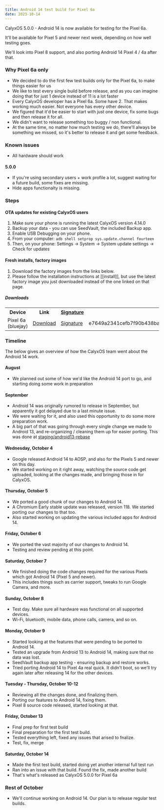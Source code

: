 ```yaml
---
title: Android 14 test build for Pixel 6a
date: 2023-10-14
---
```


CalyxOS 5.0.0 - Android 14 is now available for testing for the Pixel 6a.

It'll be available for Pixel 5 and newer next week, depending on how well testing goes.

We'll look into Pixel 8 support, and also porting Android 14 Pixel 4 / 4a after that.

### Why Pixel 6a only
* We decided to do the first few test builds only for the Pixel 6a, to make things easier for us
* We like to test every single build before release, and as you can imagine doing that for just 1 device instead of 11 is a lot faster
* Every CalyxOS developer has a Pixel 6a. Some have 2. That makes working much easier. Not everyone has every other device.
* We figured that it'd be easier to start with just one device, fix some bugs and then release it for all.
* We didn't want to release something too buggy / non functional.
* At the same time, no matter how much testing we do, there'll always be something we missed, so it's better to release it and get some feedback.

### Known issues
* All hardware should work
#### 5.0.0
* If you're using secondary users + work profile a lot, suggest waiting for a future build, some fixes are missing.
* Hide apps functionalty is missing.

### Steps
#### OTA updates for existing CalyxOS users
1. Make sure your phone is running the latest CalyxOS version 4.14.0
1. Backup your data - you can use SeedVault, the included Backup app.
1. Enable USB Debugging on your phone.
1. From your computer: `adb shell setprop sys.update.channel fourteen`
1. Then, on your phone: Settings -> System -> System update settings -> Check for updates

#### Fresh installs, factory images
1. Download the factory images from the links below.
2. Please follow the installation instructions at [[install]], but use the latest factory image you just downloaded instead of the one linked on that page.

##### Downloads

<table class="table table-striped download">
  <tr><th>Device</th><th>Link</th><th><a href="{{ '/get/verify' | relative_url }}">Signature</a></th><th>SHA256</th></tr>
  <tr>
    <td>Pixel 6a (bluejay)</td>
    <td><a href="https://release.calyxinstitute.org/bluejay-factory-23500002.zip">Download</a></td>
    <td><a href="https://release.calyxinstitute.org/bluejay-factory-23500002.zip.minisig">Signature</a></td>
    <td class="hash">e7649a2341cefb7f90b438ba68259588f961524c05ed0919a6f34ca85fae1435</td>
  </tr>
</table>

### Timeline

The below gives an overview of how the CalyxOS team went about the Android 14 work.

#### August
* We planned out some of how we'd like the Android 14 port to go,
  and starting doing some work in preparation

#### September
* Android 14 was originally rumored to release in September,
  but apparently it got delayed due to a last minute issue.
* We were waiting for it, and also used this opportunity to do
  some more preparation work.
* A big part of that was going through every single change we
  made to Android 13, and re-organizing / cleaning them up
  for easier porting. This was done at [staging/android13-rebase](https://review.calyxos.org/q/branch:staging/android13-rebase)

#### Wednesday, October 4
* Google released Android 14 to AOSP, and also for the Pixels 5 and newer on this day.
* We started working on it right away, watching the source code get uploaded, looking at the changes made, and bringing those in for CalyxOS.

#### Thursday, October 5
* We ported a good chunk of our changes to Android 14.
* A Chromium Early stable update was released, version 118. We started porting our changes to that too.
* Also started working on updating the various included apps for Android 14.

#### Friday, October 6
* We ported the vast majority of our changes to Android 14.
* Testing and review pending at this point.

#### Saturday, October 7
* We finished doing the code changes required for the various Pixels which got Android 14 (Pixel 5 and newer).
* This includes things such as carrier support, tweaks to run Google Camera, and more.

#### Sunday, October 8
* Test day. Make sure all hardware was functional on all supported devices.
* Wi-Fi, bluetooth, mobile data, phone calls, camera, and so on.

#### Monday, October 9
* Started looking at the features that were pending to be ported to Android 14.
* Tested an upgrade from Android 13 to Android 14, making sure that no data was lost.
* SeedVault backup app testing - ensuring backup and restore works.
* Tried porting Android 14 to Pixel 4a real quick. It didn't boot, so we'll try again later after releasing 14 for the other devices.

#### Tuesday - Thursday, October 10-12
* Reviewing all the changes done, and finalizing them.
* Porting our features to Android 14, fixing them.
* Pixel 8 source code released, started looking at that.

#### Friday, October 13
* Final prep for first test build
* Final preparation for the first test build.
* Tested everything left, fixed any issues that arised to fnalize.
* Test, fix, merge

#### Saturday, October 14
* Made the first test build, started doing yet another internal full test run
* Ran into an issue with that build. Found the fix, made another build
* That's what's released as CalyxOS 5.0.0 for Pixel 6a

### Rest of October
* We'll continue working on Android 14. Our plan is to release regular test builds.
